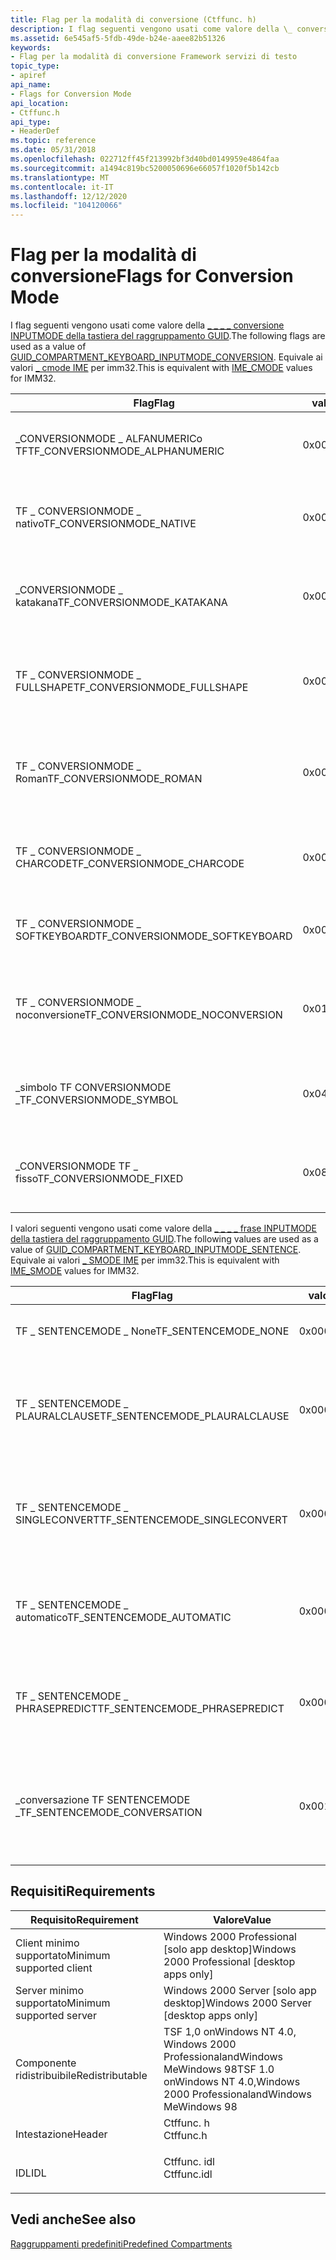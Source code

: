 ```yaml
---
title: Flag per la modalità di conversione (Ctffunc. h)
description: I flag seguenti vengono usati come valore della \_ conversione INPUTMODE della tastiera del raggruppamento GUID \_ \_ \_ . Equivale ai \_ valori cmode IME per imm32.
ms.assetid: 6e545af5-5fdb-49de-b24e-aaee82b51326
keywords:
- Flag per la modalità di conversione Framework servizi di testo
topic_type:
- apiref
api_name:
- Flags for Conversion Mode
api_location:
- Ctffunc.h
api_type:
- HeaderDef
ms.topic: reference
ms.date: 05/31/2018
ms.openlocfilehash: 022712ff45f213992bf3d40bd0149959e4864faa
ms.sourcegitcommit: a1494c819bc5200050696e66057f1020f5b142cb
ms.translationtype: MT
ms.contentlocale: it-IT
ms.lasthandoff: 12/12/2020
ms.locfileid: "104120066"
---
```

# <a name="flags-for-conversion-mode"></a><span data-ttu-id="7dc75-105">Flag per la modalità di conversione</span><span class="sxs-lookup"><span data-stu-id="7dc75-105">Flags for Conversion Mode</span></span>

<span data-ttu-id="7dc75-106">I flag seguenti vengono usati come valore della [ \_ \_ \_ \_ conversione INPUTMODE della tastiera del raggruppamento GUID](predefined-compartments.md).</span><span class="sxs-lookup"><span data-stu-id="7dc75-106">The following flags are used as a value of [GUID\_COMPARTMENT\_KEYBOARD\_INPUTMODE\_CONVERSION](predefined-compartments.md).</span></span> <span data-ttu-id="7dc75-107">Equivale ai valori [ \_ cmode IME](../intl/ime-conversion-mode-values.md) per imm32.</span><span class="sxs-lookup"><span data-stu-id="7dc75-107">This is equivalent with [IME\_CMODE](../intl/ime-conversion-mode-values.md) values for IMM32.</span></span>



| <span data-ttu-id="7dc75-108">Flag</span><span class="sxs-lookup"><span data-stu-id="7dc75-108">Flag</span></span>                             | <span data-ttu-id="7dc75-109">valore</span><span class="sxs-lookup"><span data-stu-id="7dc75-109">Value</span></span>  | <span data-ttu-id="7dc75-110">Descrizione</span><span class="sxs-lookup"><span data-stu-id="7dc75-110">Description</span></span>                                                     |
|----------------------------------|--------|-----------------------------------------------------------------|
| <span data-ttu-id="7dc75-111">\_CONVERSIONMODE \_ ALFANUMERICo TF</span><span class="sxs-lookup"><span data-stu-id="7dc75-111">TF\_CONVERSIONMODE\_ALPHANUMERIC</span></span> | <span data-ttu-id="7dc75-112">0x0000</span><span class="sxs-lookup"><span data-stu-id="7dc75-112">0x0000</span></span> | <span data-ttu-id="7dc75-113">Impostare su 1 se la modalità ALFANUMERICa.</span><span class="sxs-lookup"><span data-stu-id="7dc75-113">Set to 1 if ALPHANUMERIC mode.</span></span>                                  |
| <span data-ttu-id="7dc75-114">TF \_ CONVERSIONMODE \_ nativo</span><span class="sxs-lookup"><span data-stu-id="7dc75-114">TF\_CONVERSIONMODE\_NATIVE</span></span>       | <span data-ttu-id="7dc75-115">0x0001</span><span class="sxs-lookup"><span data-stu-id="7dc75-115">0x0001</span></span> | <span data-ttu-id="7dc75-116">Impostare su 1 se la modalità nativa; 0 se la modalità ALFANUMERICa.</span><span class="sxs-lookup"><span data-stu-id="7dc75-116">Set to 1 if NATIVE mode; 0 if ALPHANUMERIC mode.</span></span>                |
| <span data-ttu-id="7dc75-117">\_CONVERSIONMODE \_ katakana</span><span class="sxs-lookup"><span data-stu-id="7dc75-117">TF\_CONVERSIONMODE\_KATAKANA</span></span>     | <span data-ttu-id="7dc75-118">0x0002</span><span class="sxs-lookup"><span data-stu-id="7dc75-118">0x0002</span></span> | <span data-ttu-id="7dc75-119">Impostare su 1 se la modalità KATAKANA; 0 se la modalità HIRAGANA.</span><span class="sxs-lookup"><span data-stu-id="7dc75-119">Set to 1 if KATAKANA mode; 0 if HIRAGANA mode.</span></span>                  |
| <span data-ttu-id="7dc75-120">TF \_ CONVERSIONMODE \_ FULLSHAPE</span><span class="sxs-lookup"><span data-stu-id="7dc75-120">TF\_CONVERSIONMODE\_FULLSHAPE</span></span>    | <span data-ttu-id="7dc75-121">0x0008</span><span class="sxs-lookup"><span data-stu-id="7dc75-121">0x0008</span></span> | <span data-ttu-id="7dc75-122">Impostare su 1 se la modalità di forma completa; 0 se la modalità a metà forma.</span><span class="sxs-lookup"><span data-stu-id="7dc75-122">Set to 1 if full shape mode; 0 if half shape mode.</span></span>              |
| <span data-ttu-id="7dc75-123">TF \_ CONVERSIONMODE \_ Roman</span><span class="sxs-lookup"><span data-stu-id="7dc75-123">TF\_CONVERSIONMODE\_ROMAN</span></span>        | <span data-ttu-id="7dc75-124">0x0010</span><span class="sxs-lookup"><span data-stu-id="7dc75-124">0x0010</span></span> | <span data-ttu-id="7dc75-125">Impostare su 1 per impedire l'elaborazione di conversioni da IME; 0 in caso contrario.</span><span class="sxs-lookup"><span data-stu-id="7dc75-125">Set to 1 to prevent processing of conversions by IME; 0 if not.</span></span> |
| <span data-ttu-id="7dc75-126">TF \_ CONVERSIONMODE \_ CHARCODE</span><span class="sxs-lookup"><span data-stu-id="7dc75-126">TF\_CONVERSIONMODE\_CHARCODE</span></span>     | <span data-ttu-id="7dc75-127">0x0020</span><span class="sxs-lookup"><span data-stu-id="7dc75-127">0x0020</span></span> | <span data-ttu-id="7dc75-128">Impostare su 1 se la modalità di input del codice carattere; 0 in caso contrario.</span><span class="sxs-lookup"><span data-stu-id="7dc75-128">Set to 1 if character code input mode; 0 if not.</span></span>                |
| <span data-ttu-id="7dc75-129">TF \_ CONVERSIONMODE \_ SOFTKEYBOARD</span><span class="sxs-lookup"><span data-stu-id="7dc75-129">TF\_CONVERSIONMODE\_SOFTKEYBOARD</span></span> | <span data-ttu-id="7dc75-130">0x0080</span><span class="sxs-lookup"><span data-stu-id="7dc75-130">0x0080</span></span> | <span data-ttu-id="7dc75-131">Impostare su 1 se la modalità tastiera soft; 0 in caso contrario.</span><span class="sxs-lookup"><span data-stu-id="7dc75-131">Set to 1 if Soft Keyboard mode; 0 if not.</span></span>                       |
| <span data-ttu-id="7dc75-132">TF \_ CONVERSIONMODE \_ noconversione</span><span class="sxs-lookup"><span data-stu-id="7dc75-132">TF\_CONVERSIONMODE\_NOCONVERSION</span></span> | <span data-ttu-id="7dc75-133">0x0100</span><span class="sxs-lookup"><span data-stu-id="7dc75-133">0x0100</span></span> | <span data-ttu-id="7dc75-134">Impostare su 1 per impedire l'elaborazione di conversioni da IME; 0 in caso contrario.</span><span class="sxs-lookup"><span data-stu-id="7dc75-134">Set to 1 to prevent processing of conversions by IME; 0 if not.</span></span> |
| <span data-ttu-id="7dc75-135">\_simbolo TF CONVERSIONMODE \_</span><span class="sxs-lookup"><span data-stu-id="7dc75-135">TF\_CONVERSIONMODE\_SYMBOL</span></span>       | <span data-ttu-id="7dc75-136">0x0400</span><span class="sxs-lookup"><span data-stu-id="7dc75-136">0x0400</span></span> | <span data-ttu-id="7dc75-137">Impostare su 1 se la modalità di conversione del simbolo. 0 in caso contrario.</span><span class="sxs-lookup"><span data-stu-id="7dc75-137">Set to 1 if SYMBOL conversion mode; 0 if not.</span></span>                   |
| <span data-ttu-id="7dc75-138">\_CONVERSIONMODE TF \_ fisso</span><span class="sxs-lookup"><span data-stu-id="7dc75-138">TF\_CONVERSIONMODE\_FIXED</span></span>        | <span data-ttu-id="7dc75-139">0x0800</span><span class="sxs-lookup"><span data-stu-id="7dc75-139">0x0800</span></span> | <span data-ttu-id="7dc75-140">Impostare su 1 se la modalità di conversione è fissa; 0 in caso contrario.</span><span class="sxs-lookup"><span data-stu-id="7dc75-140">Set to 1 if fixed conversion mode; 0 if not.</span></span>                    |



 

<span data-ttu-id="7dc75-141">I valori seguenti vengono usati come valore della [ \_ \_ \_ \_ frase INPUTMODE della tastiera del raggruppamento GUID](predefined-compartments.md).</span><span class="sxs-lookup"><span data-stu-id="7dc75-141">The following values are used as a value of [GUID\_COMPARTMENT\_KEYBOARD\_INPUTMODE\_SENTENCE](predefined-compartments.md).</span></span> <span data-ttu-id="7dc75-142">Equivale ai valori [ \_ SMODE IME](../intl/ime-composition-string-values.md) per imm32.</span><span class="sxs-lookup"><span data-stu-id="7dc75-142">This is equivalent with [IME\_SMODE](../intl/ime-composition-string-values.md) values for IMM32.</span></span>



| <span data-ttu-id="7dc75-143">Flag</span><span class="sxs-lookup"><span data-stu-id="7dc75-143">Flag</span></span>                            | <span data-ttu-id="7dc75-144">valore</span><span class="sxs-lookup"><span data-stu-id="7dc75-144">Value</span></span>  | <span data-ttu-id="7dc75-145">Descrizione</span><span class="sxs-lookup"><span data-stu-id="7dc75-145">Description</span></span>                                                                |
|---------------------------------|--------|----------------------------------------------------------------------------|
| <span data-ttu-id="7dc75-146">TF \_ SENTENCEMODE \_ None</span><span class="sxs-lookup"><span data-stu-id="7dc75-146">TF\_SENTENCEMODE\_NONE</span></span>          | <span data-ttu-id="7dc75-147">0x0000</span><span class="sxs-lookup"><span data-stu-id="7dc75-147">0x0000</span></span> | <span data-ttu-id="7dc75-148">Nessuna informazione per la frase.</span><span class="sxs-lookup"><span data-stu-id="7dc75-148">No information for sentence.</span></span>                                               |
| <span data-ttu-id="7dc75-149">TF \_ SENTENCEMODE \_ PLAURALCLAUSE</span><span class="sxs-lookup"><span data-stu-id="7dc75-149">TF\_SENTENCEMODE\_PLAURALCLAUSE</span></span> | <span data-ttu-id="7dc75-150">0x0001</span><span class="sxs-lookup"><span data-stu-id="7dc75-150">0x0001</span></span> | <span data-ttu-id="7dc75-151">L'IME utilizza le informazioni sulla clausola plurale per eseguire l'elaborazione della conversione.</span><span class="sxs-lookup"><span data-stu-id="7dc75-151">The IME uses plural clause information to carry out conversion processing.</span></span> |
| <span data-ttu-id="7dc75-152">TF \_ SENTENCEMODE \_ SINGLECONVERT</span><span class="sxs-lookup"><span data-stu-id="7dc75-152">TF\_SENTENCEMODE\_SINGLECONVERT</span></span> | <span data-ttu-id="7dc75-153">0x0002</span><span class="sxs-lookup"><span data-stu-id="7dc75-153">0x0002</span></span> | <span data-ttu-id="7dc75-154">L'IME esegue l'elaborazione della conversione in modalità a carattere singolo.</span><span class="sxs-lookup"><span data-stu-id="7dc75-154">The IME carries out conversion processing in single-character mode.</span></span>        |
| <span data-ttu-id="7dc75-155">TF \_ SENTENCEMODE \_ automatico</span><span class="sxs-lookup"><span data-stu-id="7dc75-155">TF\_SENTENCEMODE\_AUTOMATIC</span></span>     | <span data-ttu-id="7dc75-156">0x0004</span><span class="sxs-lookup"><span data-stu-id="7dc75-156">0x0004</span></span> | <span data-ttu-id="7dc75-157">L'IME esegue l'elaborazione della conversione in modalità automatica.</span><span class="sxs-lookup"><span data-stu-id="7dc75-157">The IME carries out conversion processing in automatic mode.</span></span>               |
| <span data-ttu-id="7dc75-158">TF \_ SENTENCEMODE \_ PHRASEPREDICT</span><span class="sxs-lookup"><span data-stu-id="7dc75-158">TF\_SENTENCEMODE\_PHRASEPREDICT</span></span> | <span data-ttu-id="7dc75-159">0x0008</span><span class="sxs-lookup"><span data-stu-id="7dc75-159">0x0008</span></span> | <span data-ttu-id="7dc75-160">L'IME utilizza le informazioni sulla frase per stimare il carattere successivo.</span><span class="sxs-lookup"><span data-stu-id="7dc75-160">The IME uses phrase information to predict the next character.</span></span>             |
| <span data-ttu-id="7dc75-161">\_conversazione TF SENTENCEMODE \_</span><span class="sxs-lookup"><span data-stu-id="7dc75-161">TF\_SENTENCEMODE\_CONVERSATION</span></span>  | <span data-ttu-id="7dc75-162">0x0010</span><span class="sxs-lookup"><span data-stu-id="7dc75-162">0x0010</span></span> | <span data-ttu-id="7dc75-163">L'IME utilizza la modalità conversazione.</span><span class="sxs-lookup"><span data-stu-id="7dc75-163">The IME uses conversation mode.</span></span> <span data-ttu-id="7dc75-164">Questa operazione è utile per le applicazioni di chat.</span><span class="sxs-lookup"><span data-stu-id="7dc75-164">This is useful for chat applications.</span></span>      |



 

## <a name="requirements"></a><span data-ttu-id="7dc75-165">Requisiti</span><span class="sxs-lookup"><span data-stu-id="7dc75-165">Requirements</span></span>



| <span data-ttu-id="7dc75-166">Requisito</span><span class="sxs-lookup"><span data-stu-id="7dc75-166">Requirement</span></span> | <span data-ttu-id="7dc75-167">Valore</span><span class="sxs-lookup"><span data-stu-id="7dc75-167">Value</span></span> |
|-------------------------------------|----------------------------------------------------------------------------------------|
| <span data-ttu-id="7dc75-168">Client minimo supportato</span><span class="sxs-lookup"><span data-stu-id="7dc75-168">Minimum supported client</span></span><br/> | <span data-ttu-id="7dc75-169">Windows 2000 Professional \[solo app desktop\]</span><span class="sxs-lookup"><span data-stu-id="7dc75-169">Windows 2000 Professional \[desktop apps only\]</span></span><br/>                             |
| <span data-ttu-id="7dc75-170">Server minimo supportato</span><span class="sxs-lookup"><span data-stu-id="7dc75-170">Minimum supported server</span></span><br/> | <span data-ttu-id="7dc75-171">Windows 2000 Server \[solo app desktop\]</span><span class="sxs-lookup"><span data-stu-id="7dc75-171">Windows 2000 Server \[desktop apps only\]</span></span><br/>                                   |
| <span data-ttu-id="7dc75-172">Componente ridistribuibile</span><span class="sxs-lookup"><span data-stu-id="7dc75-172">Redistributable</span></span><br/>          | <span data-ttu-id="7dc75-173">TSF 1,0 onWindows NT 4.0, Windows 2000 ProfessionalandWindows MeWindows 98</span><span class="sxs-lookup"><span data-stu-id="7dc75-173">TSF 1.0 onWindows NT 4.0,Windows 2000 ProfessionalandWindows MeWindows 98</span></span><br/>   |
| <span data-ttu-id="7dc75-174">Intestazione</span><span class="sxs-lookup"><span data-stu-id="7dc75-174">Header</span></span><br/>                   | <dl> <span data-ttu-id="7dc75-175"><dt>Ctffunc. h</dt></span><span class="sxs-lookup"><span data-stu-id="7dc75-175"><dt>Ctffunc.h</dt></span></span> </dl>   |
| <span data-ttu-id="7dc75-176">IDL</span><span class="sxs-lookup"><span data-stu-id="7dc75-176">IDL</span></span><br/>                      | <dl> <span data-ttu-id="7dc75-177"><dt>Ctffunc. idl</dt></span><span class="sxs-lookup"><span data-stu-id="7dc75-177"><dt>Ctffunc.idl</dt></span></span> </dl> |



## <a name="see-also"></a><span data-ttu-id="7dc75-178">Vedi anche</span><span class="sxs-lookup"><span data-stu-id="7dc75-178">See also</span></span>

<dl> <dt>

[<span data-ttu-id="7dc75-179">Raggruppamenti predefiniti</span><span class="sxs-lookup"><span data-stu-id="7dc75-179">Predefined Compartments</span></span>](predefined-compartments.md)
</dt> </dl>

 

